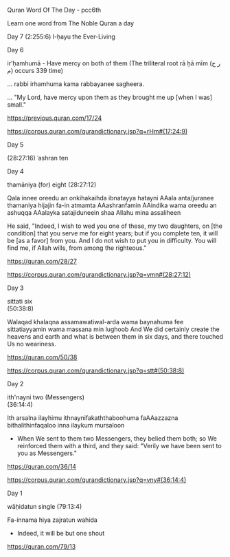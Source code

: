 Quran Word Of The Day - pcc6th

Learn one word from The Noble Quran a day

Day 7
(2:255:6)		l-ḥayu				the Ever-Living 

Day 6

ir'ḥamhumā    - Have mercy on both of them  (The triliteral root rā ḥā mīm (ر ح م) occurs 339 time)

... rabbi irhamhuma kama rabbayanee sagheera.

... "My Lord, have mercy upon them as they brought me up [when I was] small."

https://previous.quran.com/17/24

https://corpus.quran.com/qurandictionary.jsp?q=rHm#(17:24:9)


Day 5 

(28:27:16) ʿashran	ten

Day 4

thamāniya	(for) eight
(28:27:12)

Qala innee oreedu an onkihakaihda ibnatayya hatayni AAala anta/juranee thamaniya hijajin fa-in atmamta AAashranfamin AAindika wama oreedu an ashuqqa AAalayka satajiduneein shaa Allahu mina assaliheen

He said, "Indeed, I wish to wed you one of these, my two daughters, on [the condition] that you serve me for eight years; but if you complete ten, it will be [as a favor] from you. And I do not wish to put you in difficulty. You will find me, if Allah wills, from among the righteous."

https://quran.com/28/27

https://corpus.quran.com/qurandictionary.jsp?q=vmn#(28:27:12)

Day 3

sittati   six	
(50:38:8)

Walaqad khalaqna assamawatiwal-arda wama baynahuma fee sittatiayyamin wama massana min lughoob
And We did certainly create the heavens and earth and what is between them in six days, and there touched Us no weariness.

https://quran.com/50/38

https://corpus.quran.com/qurandictionary.jsp?q=stt#(50:38:8)

Day 2

ith'nayni   two (Messengers)	
(36:14:4)

Ith arsalna ilayhimu ithnaynifakaththaboohuma faAAazzazna bithalithinfaqaloo inna ilaykum mursaloon
  -  When We sent to them two Messengers, they belied them both; so We reinforced them with a third, and they said: "Verily we have been sent to you as Messengers."


https://quran.com/36/14

https://corpus.quran.com/qurandictionary.jsp?q=vny#(36:14:4)


Day 1 

wāḥidatun	  single
(79:13:4)

Fa-innama hiya zajratun wahida 
- Indeed, it will be but one shout

https://quran.com/79/13
